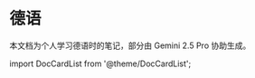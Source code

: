 # 德语
本文档为个人学习德语时的笔记，部分由 Gemini 2.5 Pro 协助生成。

import DocCardList from '@theme/DocCardList';

<DocCardList />
